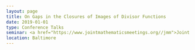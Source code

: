 ```yaml
---
layout: page
title: On Gaps in the Closures of Images of Divisor Functions
date: 2019-01-01
type: Conference Talks
seminar: <a href="https://www.jointmathematicsmeetings.org//jmm">Joint Mathematics Meetings</a>
location: Baltimore
---
```

